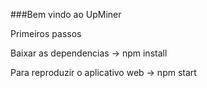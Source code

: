 ###Bem vindo ao UpMiner 

Primeiros passos 

Baixar as dependencias 
-> npm install

Para reproduzir o aplicativo web
-> npm start

